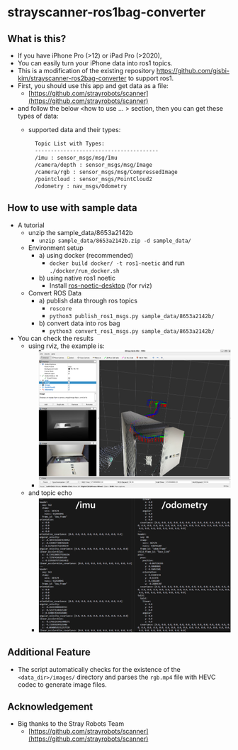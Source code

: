 # strayscanner-ros1bag-converter

## What is this?
- If you have iPhone Pro (>12) or iPad Pro (>2020), 
- You can easily turn your iPhone data into ros1 topics.
- This is a modification of the existing repository https://github.com/gisbi-kim/strayscanner-ros2bag-converter to support ros1.
- First, you should use this app and get data as a file: 
    - [https://github.com/strayrobots/scanner](https://github.com/strayrobots/scanner)
- and follow the below <how to use ... > section, then you can get these types of data:
    - supported data and their types:

            Topic List with Types:
            ---------------------------------------
            /imu : sensor_msgs/msg/Imu
            /camera/depth : sensor_msgs/msg/Image
            /camera/rgb : sensor_msgs/msg/CompressedImage
            /pointcloud : sensor_msgs/PointCloud2
            /odometry : nav_msgs/Odometry

## How to use with sample data 
- A tutorial 
    - unzip the sample_data/8653a2142b
        - `unzip sample_data/8653a2142b.zip -d sample_data/`
    - Environment setup
        - a) using docker (recommended)
            - `docker build docker/ -t ros1-noetic` and run `./docker/run_docker.sh`
        - b) using native ros1 noetic
            - Install [ros-noetic-desktop](https://wiki.ros.org/noetic/Installation/Ubuntu) (for rviz) 
    - Convert ROS Data
        - a) publish data through ros topics
            - `roscore`
            - `python3 publish_ros1_msgs.py sample_data/8653a2142b/`
        - b) convert data into ros bag
            - `python3 convert_ros1_msgs.py sample_data/8653a2142b/`
- You can check the results 
    - using rviz, the example is: 
        - ![example1](docs/rviz1_example.png)
    - and topic echo 
        - ![example2](docs/topic_echo.png)

## Additional Feature
- The script automatically checks for the existence of the `<data_dir>/images/` directory and parses the `rgb.mp4` file with HEVC codec to generate image files.

## Acknowledgement 
- Big thanks to the Stray Robots Team
    - [https://github.com/strayrobots/scanner](https://github.com/strayrobots/scanner)
